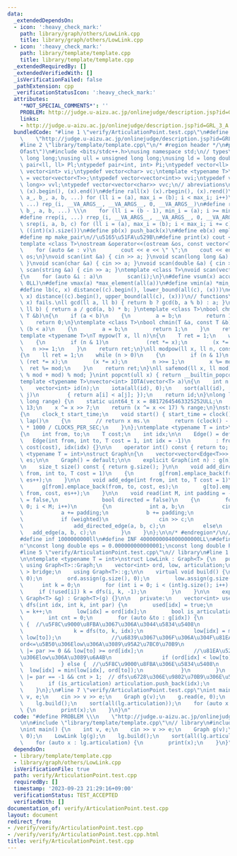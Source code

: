 ```yaml
---
data:
  _extendedDependsOn:
  - icon: ':heavy_check_mark:'
    path: library/graph/others/LowLink.cpp
    title: library/graph/others/LowLink.cpp
  - icon: ':heavy_check_mark:'
    path: library/template/template.cpp
    title: library/template/template.cpp
  _extendedRequiredBy: []
  _extendedVerifiedWith: []
  _isVerificationFailed: false
  _pathExtension: cpp
  _verificationStatusIcon: ':heavy_check_mark:'
  attributes:
    '*NOT_SPECIAL_COMMENTS*': ''
    PROBLEM: http://judge.u-aizu.ac.jp/onlinejudge/description.jsp?id=GRL_3_A
    links:
    - http://judge.u-aizu.ac.jp/onlinejudge/description.jsp?id=GRL_3_A
  bundledCode: "#line 1 \"verify/ArticulationPoint.test.cpp\"\n#define PROBLEM \\\n\
    \    \"http://judge.u-aizu.ac.jp/onlinejudge/description.jsp?id=GRL_3_A\"\n\n\
    #line 2 \"library/template/template.cpp\"\n/* #region header */\n#pragma GCC optimize(\"\
    Ofast\")\n#include <bits/stdc++.h>\nusing namespace std;\n// types\nusing ll =\
    \ long long;\nusing ull = unsigned long long;\nusing ld = long double;\ntypedef\
    \ pair<ll, ll> Pl;\ntypedef pair<int, int> Pi;\ntypedef vector<ll> vl;\ntypedef\
    \ vector<int> vi;\ntypedef vector<char> vc;\ntemplate <typename T>\nusing mat\
    \ = vector<vector<T>>;\ntypedef vector<vector<int>> vvi;\ntypedef vector<vector<long\
    \ long>> vvl;\ntypedef vector<vector<char>> vvc;\n// abreviations\n#define all(x)\
    \ (x).begin(), (x).end()\n#define rall(x) (x).rbegin(), (x).rend()\n#define rep_(i,\
    \ a_, b_, a, b, ...) for (ll i = (a), max_i = (b); i < max_i; i++)\n#define rep(i,\
    \ ...) rep_(i, __VA_ARGS__, __VA_ARGS__, 0, __VA_ARGS__)\n#define rrep_(i, a_,\
    \ b_, a, b, ...) \\\n    for (ll i = (b - 1), min_i = (a); i >= min_i; i--)\n\
    #define rrep(i, ...) rrep_(i, __VA_ARGS__, __VA_ARGS__, 0, __VA_ARGS__)\n#define\
    \ srep(i, a, b, c) for (ll i = (a), max_i = (b); i < max_i; i += c)\n#define SZ(x)\
    \ ((int)(x).size())\n#define pb(x) push_back(x)\n#define eb(x) emplace_back(x)\n\
    #define mp make_pair\n//\u5165\u51FA\u529B\n#define print(x) cout << x << endl\n\
    template <class T>\nostream &operator<<(ostream &os, const vector<T> &v)\n{\n\
    \    for (auto &e : v)\n        cout << e << \" \";\n    cout << endl;\n    return\
    \ os;\n}\nvoid scan(int &a) { cin >> a; }\nvoid scan(long long &a) { cin >> a;\
    \ }\nvoid scan(char &a) { cin >> a; }\nvoid scan(double &a) { cin >> a; }\nvoid\
    \ scan(string &a) { cin >> a; }\ntemplate <class T>\nvoid scan(vector<T> &a)\n\
    {\n    for (auto &i : a)\n        scan(i);\n}\n#define vsum(x) accumulate(all(x),\
    \ 0LL)\n#define vmax(a) *max_element(all(a))\n#define vmin(a) *min_element(all(a))\n\
    #define lb(c, x) distance((c).begin(), lower_bound(all(c), (x)))\n#define ub(c,\
    \ x) distance((c).begin(), upper_bound(all(c), (x)))\n// functions\n// gcd(0,\
    \ x) fails.\nll gcd(ll a, ll b) { return b ? gcd(b, a % b) : a; }\nll lcm(ll a,\
    \ ll b) { return a / gcd(a, b) * b; }\ntemplate <class T>\nbool chmax(T &a, const\
    \ T &b)\n{\n    if (a < b)\n    {\n        a = b;\n        return 1;\n    }\n\
    \    return 0;\n}\ntemplate <class T>\nbool chmin(T &a, const T &b)\n{\n    if\
    \ (b < a)\n    {\n        a = b;\n        return 1;\n    }\n    return 0;\n}\n\
    template <typename T>\nT mypow(T x, ll n)\n{\n    T ret = 1;\n    while (n > 0)\n\
    \    {\n        if (n & 1)\n            (ret *= x);\n        (x *= x);\n     \
    \   n >>= 1;\n    }\n    return ret;\n}\nll modpow(ll x, ll n, const ll mod)\n\
    {\n    ll ret = 1;\n    while (n > 0)\n    {\n        if (n & 1)\n           \
    \ (ret *= x);\n        (x *= x);\n        n >>= 1;\n        x %= mod;\n      \
    \  ret %= mod;\n    }\n    return ret;\n}\nll safemod(ll x, ll mod) { return (x\
    \ % mod + mod) % mod; }\nint popcnt(ull x) { return __builtin_popcountll(x); }\n\
    template <typename T>\nvector<int> IOTA(vector<T> a)\n{\n    int n = a.size();\n\
    \    vector<int> id(n);\n    iota(all(id), 0);\n    sort(all(id), [&](int i, int\
    \ j)\n         { return a[i] < a[j]; });\n    return id;\n}\nlong long xor64(long\
    \ long range) {\n    static uint64_t x = 88172645463325252ULL;\n    x ^= x <<\
    \ 13;\n    x ^= x >> 7;\n    return (x ^= x << 17) % range;\n}\nstruct Timer\n\
    {\n    clock_t start_time;\n    void start() { start_time = clock(); }\n    int\
    \ lap()\n    {\n        // return x ms.\n        return (clock() - start_time)\
    \ * 1000 / CLOCKS_PER_SEC;\n    }\n};\ntemplate <typename T = int>\nstruct Edge\n\
    {\n    int from, to;\n    T cost;\n    int idx;\n\n    Edge() = default;\n\n \
    \   Edge(int from, int to, T cost = 1, int idx = -1)\n        : from(from), to(to),\
    \ cost(cost), idx(idx) {}\n\n    operator int() const { return to; }\n};\n\ntemplate\
    \ <typename T = int>\nstruct Graph\n{\n    vector<vector<Edge<T>>> g;\n    int\
    \ es;\n\n    Graph() = default;\n\n    explicit Graph(int n) : g(n), es(0) {}\n\
    \n    size_t size() const { return g.size(); }\n\n    void add_directed_edge(int\
    \ from, int to, T cost = 1)\n    {\n        g[from].emplace_back(from, to, cost,\
    \ es++);\n    }\n\n    void add_edge(int from, int to, T cost = 1)\n    {\n  \
    \      g[from].emplace_back(from, to, cost, es);\n        g[to].emplace_back(to,\
    \ from, cost, es++);\n    }\n\n    void read(int M, int padding = -1, bool weighted\
    \ = false,\n              bool directed = false)\n    {\n        for (int i =\
    \ 0; i < M; i++)\n        {\n            int a, b;\n            cin >> a >> b;\n\
    \            a += padding;\n            b += padding;\n            T c = T(1);\n\
    \            if (weighted)\n                cin >> c;\n            if (directed)\n\
    \                add_directed_edge(a, b, c);\n            else\n             \
    \   add_edge(a, b, c);\n        }\n    }\n};\n\n/* #endregion*/\n// constant\n\
    #define inf 1000000000ll\n#define INF 4000000004000000000LL\n#define endl '\\\
    n'\nconst long double eps = 0.000000000000001;\nconst long double PI = 3.141592653589793;\n\
    #line 5 \"verify/ArticulationPoint.test.cpp\"\n// library\n#line 1 \"library/graph/others/LowLink.cpp\"\
    \n\ntemplate <typename T = int>\nstruct LowLink : Graph<T> {\n   public:\n   \
    \ using Graph<T>::Graph;\n    vector<int> ord, low, articulation;\n    vector<Edge<T>\
    \ > bridge;\n    using Graph<T>::g;\n\n    virtual void build() {\n        used.assign(g.size(),\
    \ 0);\n        ord.assign(g.size(), 0);\n        low.assign(g.size(), 0);\n  \
    \      int k = 0;\n        for (int i = 0; i < (int)g.size(); i++) {\n       \
    \     if (!used[i]) k = dfs(i, k, -1);\n        }\n    }\n\n    explicit LowLink(const\
    \ Graph<T> &g) : Graph<T>(g) {}\n\n   private:\n    vector<int> used;\n\n    int\
    \ dfs(int idx, int k, int par) {\n        used[idx] = true;\n        ord[idx]\
    \ = k++;\n        low[idx] = ord[idx];\n        bool is_articulation = false;\n\
    \        int cnt = 0;\n        for (auto &to : g[idx]) {\n            if (!used[to])\
    \ {  //\u5F8C\u9000\u8FBA\u3067\u306A\u3044\u5834\u5408\n                ++cnt;\n\
    \                k = dfs(to, k, idx);\n                low[idx] = min(low[idx],\
    \ low[to]);\n                //\u6839\u3067\u306F\u306A\u304F\u81EA\u5206\u306E\
    ord<=\u5B50\u306Elow\u306A\u3089\u95A2\u7BC0\u70B9\n                is_articulation\
    \ |= par >= 0 && low[to] >= ord[idx];\n                //\u81EA\u5206\u306Eord<\u5B50\
    \u306Elow\u306A\u3089\u6A4B\n                if (ord[idx] < low[to]) bridge.emplace_back(to);\n\
    \            } else {  //\u5F8C\u9000\u8FBA\u306E\u5834\u5408\n              \
    \  low[idx] = min(low[idx], ord[to]);\n            }\n        }\n        is_articulation\
    \ |= par == -1 && cnt > 1;  // dfs\u6728\u306E\u9802\u70B9\u306E\u5834\u5408\n\
    \        if (is_articulation) articulation.push_back(idx);\n        return k;\n\
    \    }\n};\n#line 7 \"verify/ArticulationPoint.test.cpp\"\nint main() {\n    int\
    \ v, e;\n    cin >> v >> e;\n    Graph g(v);\n    g.read(e, 0);\n    LowLink lg(g);\n\
    \    lg.build();\n    sort(all(lg.articulation));\n    for (auto x : lg.articulation)\
    \ {\n        print(x);\n    }\n}\n"
  code: "#define PROBLEM \\\n    \"http://judge.u-aizu.ac.jp/onlinejudge/description.jsp?id=GRL_3_A\"\
    \n\n#include \"library/template/template.cpp\"\n// library\n#include \"library/graph/others/LowLink.cpp\"\
    \nint main() {\n    int v, e;\n    cin >> v >> e;\n    Graph g(v);\n    g.read(e,\
    \ 0);\n    LowLink lg(g);\n    lg.build();\n    sort(all(lg.articulation));\n\
    \    for (auto x : lg.articulation) {\n        print(x);\n    }\n}"
  dependsOn:
  - library/template/template.cpp
  - library/graph/others/LowLink.cpp
  isVerificationFile: true
  path: verify/ArticulationPoint.test.cpp
  requiredBy: []
  timestamp: '2023-09-23 21:29:16+09:00'
  verificationStatus: TEST_ACCEPTED
  verifiedWith: []
documentation_of: verify/ArticulationPoint.test.cpp
layout: document
redirect_from:
- /verify/verify/ArticulationPoint.test.cpp
- /verify/verify/ArticulationPoint.test.cpp.html
title: verify/ArticulationPoint.test.cpp
---
```

